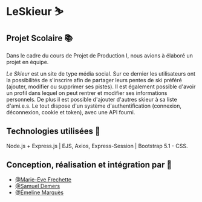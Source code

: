 # LeSkieur :skier:
## Projet Scolaire :books:

Dans le cadre du cours de Projet de Production I, nous avions à élaboré un projet en équipe.

*Le Skieur* est un site de type média social. Sur ce dernier les utilisateurs ont la possibilités de s'inscrire afin de partager leurs pentes de ski préféré (ajouter, modifier ou supprimer ses pistes). Il est également possible d'avoir un profil  dans lequel on peut rentrer et modifier ses informations personnels. De plus il est possible d'ajouter d'autres skieur à sa liste d'ami.e.s. Le tout dispose d'un système d'authentification (connexion, déconnexion, cookie et token), avec une API fourni.

## Technologies utilisées :wrench:

Node.js + Express.js | EJS, Axios, Express-Session | Bootstrap 5.1 - CSS.

## Conception, réalisation et intégration par :busts_in_silhouette:

- [@Marie-Eve Frechette](https://github.com/MareveD)
- [@Samuel Demers](https://github.com/Sdemers12)
- [@Émeline Marquès](https://github.com/EmelineMarques)
